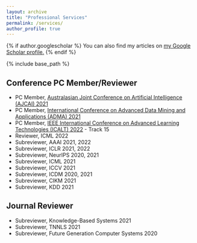 ```yaml
---
layout: archive
title: "Professional Services"
permalink: /services/
author_profile: true
---
```


{% if author.googlescholar %}
  You can also find my articles on <u><a href="{{author.googlescholar}}">my Google Scholar profile</a>.</u>
{% endif %}

{% include base_path %}

<!-- {% for post in site.publications reversed %}
  {% include archive-single.html %}
{% endfor %} -->

Conference PC Member/Reviewer
----
* PC Member, [Australasian Joint Conference on Artificial Intelligence (AJCAI) 2021](http://ajcai2021.net/)
* PC Member, [International Conference on Advanced Data Mining and Applications (ADMA) 2021](https://adma2021.net/)
* PC Member, [IEEE International Conference on Advanced Learning Technologies (ICALT) 2022](https://tc.computer.org/tclt/icalt-2022/) - Track 15
* Reviewer, ICML 2022
* Subreviewer, AAAI 2021, 2022 
* Subreviewer, ICLR 2021, 2022 
* Subreviewer, NeurIPS 2020, 2021
* Subreviewer, ICML 2021
* Subreviewer, ICCV 2021
* Subreviewer, ICDM 2020, 2021
* Subreviewer, CIKM 2021
* Subreviewer, KDD 2021

Journal Reviewer
----
* Subreviewer, Knowledge-Based Systems 2021
* Subreviewer, TNNLS 2021
* Subreviewer, Future Generation Computer Systems 2020
